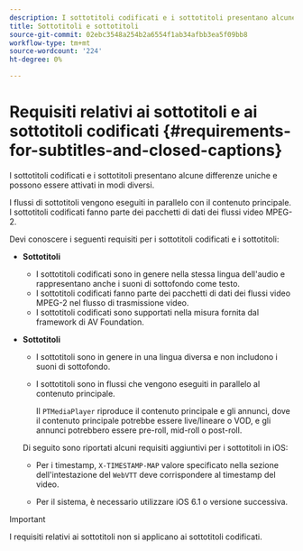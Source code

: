 ```yaml
---
description: I sottotitoli codificati e i sottotitoli presentano alcune differenze uniche e possono essere attivati in modi diversi.
title: Sottotitoli e sottotitoli
source-git-commit: 02ebc3548a254b2a6554f1ab34afbb3ea5f09bb8
workflow-type: tm+mt
source-wordcount: '224'
ht-degree: 0%

---
```


# Requisiti relativi ai sottotitoli e ai sottotitoli codificati {#requirements-for-subtitles-and-closed-captions}

I sottotitoli codificati e i sottotitoli presentano alcune differenze uniche e possono essere attivati in modi diversi.

I flussi di sottotitoli vengono eseguiti in parallelo con il contenuto principale. I sottotitoli codificati fanno parte dei pacchetti di dati dei flussi video MPEG-2.

Devi conoscere i seguenti requisiti per i sottotitoli codificati e i sottotitoli:

* **Sottotitoli**

   * I sottotitoli codificati sono in genere nella stessa lingua dell&#39;audio e rappresentano anche i suoni di sottofondo come testo.
   * I sottotitoli codificati fanno parte dei pacchetti di dati dei flussi video MPEG-2 nel flusso di trasmissione video.
   * I sottotitoli codificati sono supportati nella misura fornita dal framework di AV Foundation.

* **Sottotitoli**

   * I sottotitoli sono in genere in una lingua diversa e non includono i suoni di sottofondo.
   * I sottotitoli sono in flussi che vengono eseguiti in parallelo al contenuto principale.

     Il `PTMediaPlayer` riproduce il contenuto principale e gli annunci, dove il contenuto principale potrebbe essere live/lineare o VOD, e gli annunci potrebbero essere pre-roll, mid-roll o post-roll.

  Di seguito sono riportati alcuni requisiti aggiuntivi per i sottotitoli in iOS:

   * Per i timestamp, `X-TIMESTAMP-MAP` valore specificato nella sezione dell&#39;intestazione del `WebVTT` deve corrispondere al timestamp del video.

   * Per il sistema, è necessario utilizzare iOS 6.1 o versione successiva.

>[!IMPORTANT]
>
>I requisiti relativi ai sottotitoli non si applicano ai sottotitoli codificati.
